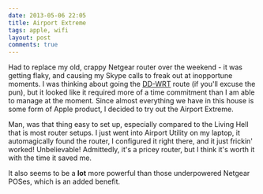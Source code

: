 ```yaml
---
date: 2013-05-06 22:05 
title: Airport Extreme  
tags: apple, wifi
layout: post
comments: true
---
```

Had to replace my old, crappy Netgear router over the weekend - it was getting flaky, and causing my Skype calls to freak out at inopportune moments. I was thinking about going the [DD-WRT](http://en.wikipedia.org/wiki/DD-WRT) route (if you'll excuse the pun), but it looked like it required more of a time commitment than I am able to manage at the moment. Since almost everything we have in this house is some form of Apple product, I decided to try out the Airport Extreme.

Man, was that thing easy to set up, especially compared to the Living Hell that is most router setups. I just went into Airport Utility on my laptop, it automagically found the router, I configured it right there, and it just frickin' worked! Unbelievable! Admittedly, it's a pricey router, but I think it's worth it with the time it saved me.

It also seems to be a **lot** more powerful than those underpowered Netgear POSes, which is an added benefit.
